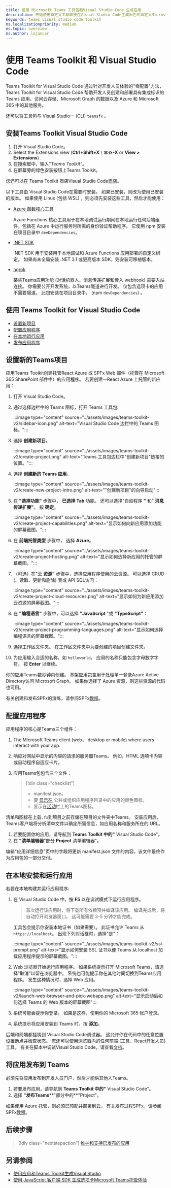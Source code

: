 ```yaml
---
title: 使用 Microsoft Teams 工具包和Visual Studio Code 生成应用
description: 开始使用自定义工具直接在Visual Studio Code生成出色的自定义Microsoft Teams Toolkit
keywords: teams visual studio code toolkit
ms.localizationpriority: medium
ms.topic: overview
ms.author: lajanuar
---
```

# <a name="build-apps-with-the-teams-toolkit-and-visual-studio-code"></a>使用 Teams Toolkit 和 Visual Studio Code

Teams Toolkit for Visual Studio Code 通过针对开发人员体验的"零配置"方法，Teams Toolkit for Visual Studio Code 帮助开发人员创建和部署具有集成标识的 Teams 应用、访问云存储、Microsoft Graph 的数据以及 Azure 和 Microsoft 365 中的其他服务。  

还可以将工具包与 Visual Studio一 (CLI) `teamsfx` 。

## <a name="install-the-teams-toolkit-for-visual-studio-code"></a>安装Teams Toolkit Visual Studio Code

1. 打开 Visual Studio Code。
1. Select the Extensions view (**Ctrl+Shift+X** / **⌘⇧-X** or **View > Extensions**) .
1. 在搜索框中，输入"_Teams Toolkit"_。
1. 在屏幕旁的绿色安装按钮上Teams Toolkit。

您还可以在 Teams Toolkit 商店Visual Studio Code[商店](https://marketplace.visualstudio.com/items?itemName=TeamsDevApp.ms-teams-vscode-extension)。

以下工具由 Visual Studio Code在需要时安装。 如果已安装，则改为使用已安装的版本。 如果使用 Linux (包括 WSL) ，则必须先安装这些工具，然后才能使用：

- [Azure 函数核心工具](/azure/azure-functions/functions-run-local)

    Azure Functions 核心工具用于在本地调试运行期间在本地运行任何后端组件，包括在 Azure 中运行服务时所需的身份验证帮助程序。 它使用 npm 安装在项目目录中 `devDependencies`。

- [.NET SDK](/dotnet/core/install/)

    .NET SDK 用于安装用于本地调试和 Azure Functions 应用部署的自定义绑定。 如果尚未全局安装 .NET 3.1 或更高版本 SDK，则安装可移植版本。

- [ngrok](https://ngrok.com/download)

    某些Teams应用功能 (对话机器人、消息传递扩展和传入 webhook) 需要入站连接。  你需要公开开发系统，以Teams隧道进行开发。 仅包含选项卡的应用不需要隧道。  此包安装在项目目录中， (npm `devDependencies`) 。

## <a name="use-the-teams-toolkit-for-visual-studio-code"></a>使用 Teams Toolkit for Visual Studio Code

- [设置新项目](#set-up-a-new-teams-project)
- [配置应用程序](#configure-your-app)
- [在本地运行应用](#install-and-run-your-app-locally)
- [发布应用程序](#publish-your-app-to-teams)

## <a name="set-up-a-new-teams-project"></a>设置新的Teams项目

应用Teams Toolkit创建托管React Azure 或 SPFx Web 部件（托管在 Microsoft 365 SharePoint 部件中）的应用程序。 若要创建一React Azure 上托管的新应用：

1. 打开 Visual Studio Code。
1. 通过选择边栏中的 Teams 图标，打开 Teams 工具包:

    :::image type="content" source="../assets/images/teams-toolkit-v2/sidebar-icon.png" alt-text="Visual Studio Code 边栏中的 Teams 图标。":::

1. 选择 **创建新项目**。

   :::image type="content" source="../assets/images/teams-toolkit-v2/create-project.png" alt-text="Teams 工具包边栏中&quot;创建新项目&quot;链接的位置。":::

1. 选择 **创建新的 Teams 应用**。

   :::image type="content" source="../assets/images/teams-toolkit-v2/create-new-project-intro.png" alt-text="&quot;创建新项目&quot;的向导启动":::

1. 在 **"选择功能"** 步骤中， **已选择 Tab** 功能。 还可以选择"自动程序 **"** 和" **消息传递扩展"**。  按 **确定**。

   :::image type="content" source="../assets/images/teams-toolkit-v2/create-project-capabilities.png" alt-text="显示如何向新应用添加功能的屏幕截图。":::

1. 在 **前端托管类型** 步骤中， 选择 **Azure**。

   :::image type="content" source="../assets/images/teams-toolkit-v2/create-project-hosting.png" alt-text="显示如何选择新应用的托管的屏幕截图。":::

1. （可选）在"云 **资源"** 步骤中，选择应用程序使用的云资源。 可以选择 CRUD (、读取、更新和删除) 表或 API SQL访问：

   :::image type="content" source="../assets/images/teams-toolkit-v2/create-project-cloud-resources.png" alt-text="显示如何为新应用添加云资源的屏幕截图。":::

1. 在 **"编程语言"** 步骤中，可以选择 **"JavaScript** "或 **"TypeScript"**：

    :::image type="content" source="../assets/images/teams-toolkit-v2/create-project-programming-languages.png" alt-text="显示如何选择编程语言的屏幕截图。":::

1. 选择工作区文件夹。 在工作区文件夹中为要创建的项目创建文件夹。

1. 为应用输入合适的名称，如 `helloworld`。 应用的名称只能包含字母数字字符。  按 **Enter** 以继续。

你的应用Teams数秒钟内创建。 基架应用包含用于处理单一登录Azure Active Directory访问 Microsoft Graph。  如果你选择了 Azure 资源，则这些资源的代码也可用。

有关创建和发布SPFx的演练，请参阅SPFx[教程](../get-started/first-app-spfx.md)。

## <a name="configure-your-app"></a>配置应用程序

应用程序的核心是Teams三个组件：

  1. The Microsoft Teams client (web， desktop or mobile) where users interact with your app.
  1. 响应对网站中显示的内容的请求的服务器Teams。 例如，HTML 选项卡内容或自动程序自适应卡片。
  1. 应用Teams包包含三个文件：

      > [!div class="checklist"]
      >
      > - manifest.json。
      > - 要 [显示在](../resources/schema/manifest-schema.md#icons) 公共或组织应用程序目录中的应用的颜色图标。
      > - 显示在[活动](../resources/schema/manifest-schema.md#icons)栏上的Teams图标。

清单和图标在上载`.fx`到项目之前存储在项目的文件夹中Teams。 安装应用后，Teams客户端将分析清单文件以确定所需信息，如应用名称和服务所在的 URL。

1. 若要配置你的应用，请导航到 **Teams Toolkit 中的"** Visual Studio Code"。
1. 在 **"清单编辑器**"部分 **Project** 清单编辑器"。

编辑"应用详细信息"页中的字段将更新 manifest.json 文件的内容，该文件最终作为应用包的一部分交付。

## <a name="install-and-run-your-app-locally"></a>在本地安装和运行应用

若要在本地构建并运行应用程序:

1. 在 Visual Studio Code 中，按 **F5** 以在调试模式下运行应用程序。

   > 首次运行该应用时，将下载所有依赖项并编译该应用。  编译完成后，将自动打开浏览器窗口。  这可能需要 3-5 分钟才能完成。

   工具包会提示你安装本地证书（如果需要）。 此证书允许 Teams 从 `https://localhost`。 出现下列对话框时，选择"是"：

   :::image type="content" source="../assets/images/teams-toolkit-v2/ssl-prompt.png" alt-text="显示如何安装 SSL 证书以便 Teams 从 localhost 加载应用程序提示的屏幕截图。":::

1. Web 浏览器开始运行应用程序。 如果系统提示打开 Microsoft Teams，请选择"取消"以留在浏览器中。 系统也可能提示你在其他时间切换到Teams应用程序。 发生这种情况时，选择 Web 应用。

   :::image type="content" source="../assets/images/teams-toolkit-v2/launch-web-browser-and-pick-webapp.png" alt-text="显示启动后如何选择 Teams 的 Web 版本的屏幕截图":::

1. 系统可能会提示你登录。 如果是这样，使用你的 Microsoft 365 帐户登录。
1. 系统提示将应用安装到 Teams 时，按 **添加**。

后端和前端都挂钩到 Visual Studio Code调试器。  这允许你在代码中的任意位置设置断点并检查状态。  您还可以使用浏览器内的任何前端 (工具，React开发人员) 工具。  有关在脚本中调试Visual Studio Code，请查看[文档](https://code.visualstudio.com/Docs/editor/debugging)。

## <a name="publish-your-app-to-teams"></a>将应用发布到 Teams

必须先将应用发布到开发人员门户，然后才能供其他人Teams。

1. 若要发布应用，请导航到 **Teams Toolkit 中的"** Visual Studio Code"。
1. 选择 **"发布Teams****"部分中的**"Project"。

如果使用 Azure 托管，则必须已预配并部署到云。 有关发布过程SPFx，请参阅SPFx[教程](../get-started/first-app-spfx.md)。

## <a name="next-step"></a>后续步骤

> [!div class="nextstepaction"]
> [维护和支持已发布的应用](../concepts/deploy-and-publish/appsource/post-publish/overview.md)

## <a name="see-also"></a>另请参阅

* [使用应用和Teams Toolkit生成Visual Studio](~/toolkit/visual-studio-overview.md)
* [使用 JavaScript 客户端 SDK 生成选项卡Microsoft Teams托管体验](~/tabs/how-to/using-teams-client-sdk.md)
